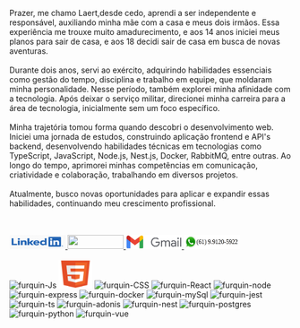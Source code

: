   <p text-align="center" >
              Prazer, me chamo Laert,desde cedo, aprendi a ser independente e responsável, auxiliando minha mãe com a casa e meus dois irmãos. Essa experiência me trouxe muito amadurecimento, e aos 14 anos iniciei meus planos para sair de casa, e aos 18 decidi sair de casa em busca de novas aventuras.
              <br />
              <br />
              Durante dois anos, servi ao exército, adquirindo habilidades essenciais como gestão do tempo, disciplina e trabalho em equipe, que moldaram minha personalidade. Nesse período, também explorei minha afinidade com a tecnologia. Após deixar o serviço militar, direcionei minha carreira para a área de tecnologia, inicialmente sem um foco específico.
              <br />
              <br />
              Minha trajetória tomou forma quando descobri o desenvolvimento web. Iniciei uma jornada de estudos, construindo aplicação frontend e API's backend, desenvolvendo habilidades técnicas em tecnologias como TypeScript, JavaScript, Node.js, Nest.js, Docker, RabbitMQ, entre outras. Ao longo do tempo, aprimorei minhas competências em comunicação, criatividade e colaboração, trabalhando em diversos projetos.
              <br />
              <br />
             Atualmente, busco novas oportunidades para aplicar e expandir essas habilidades, continuando meu crescimento profissional.
  </p>
  <br>
  <br>
  
  <div class="contatos" >
    <a href="https://www.linkedin.com/in/laert-furquin/" target="_blank">
      <img height="25" width="100" src="./README/linkedin-logo.png" target="_blank ">
    </a>
    <a href="https://furquin.github.io/laertFurquin/#/" target="_blank">
      <img height="25" width="100" src="./README/portfólio-logo.png" target="_blank ">
    </a>
    <a href='mailto:laert.ff@gmail.com' target='_blank'>
      <img height="25" width="100" src="./README/gmail-logo.png" />
    </a>
    <a href='https://wa.me/5561991205922' target="_blank">
      <img height="25" width="100" src="./README/whatsapp-logo.png" /> 
    </a>
  
  <br>
  <br>


  <div >
    <img  height="50" width="60"  alt="furquin-Js" src="https://cdn.jsdelivr.net/gh/devicons/devicon/icons/javascript/javascript-plain.svg">
    <img  height="50" width="60"  alt="furquin-HTML" src="https://raw.githubusercontent.com/devicons/devicon/master/icons/html5/html5-original.svg">
    <img  height="50" width="60"  alt="furquin-CSS" src="https://cdn.jsdelivr.net/gh/devicons/devicon/icons/css3/css3-original.svg">
    <img  height="50" width="60"  alt="furquin-React" src="https://cdn.jsdelivr.net/gh/devicons/devicon/icons/react/react-original-wordmark.svg">
    <img  height="50" width="60"  alt="furquin-node" src="https://cdn.jsdelivr.net/gh/devicons/devicon/icons/nodejs/nodejs-original.svg">
    <img  height="50" width="60"  alt="furquin-express" src="https://cdn.jsdelivr.net/gh/devicons/devicon/icons/express/express-original.svg">
    <img  height="50" width="60"  alt="furquin-docker" src="https://cdn.jsdelivr.net/gh/devicons/devicon/icons/docker/docker-plain-wordmark.svg">
    <img  height="50" width="60"  alt="furquin-mySql" src="https://cdn.jsdelivr.net/gh/devicons/devicon/icons/mysql/mysql-original-wordmark.svg">
    <img  height="50" width="60"  alt="furquin-jest" src="https://cdn.jsdelivr.net/gh/devicons/devicon/icons/jest/jest-plain.svg">
    <img  height="50" width="60"  alt="furquin-ts" src="https://cdn.jsdelivr.net/gh/devicons/devicon/icons/typescript/typescript-original.svg" />
    <img  height="50" width="60"  alt="furquin-adonis" src="https://cdn.jsdelivr.net/gh/devicons/devicon/icons/adonisjs/adonisjs-original.svg" />
    <img  height="50" width="60"  alt="furquin-nest" src="https://cdn.jsdelivr.net/gh/devicons/devicon/icons/nestjs/nestjs-plain-wordmark.svg" />
    <img  height="50" width="60"  alt="furquin-postgres" src="https://cdn.jsdelivr.net/gh/devicons/devicon/icons/postgresql/postgresql-original-wordmark.svg" />
    <img  height="50" width="60"  alt="furquin-python" src="https://cdn.jsdelivr.net/gh/devicons/devicon/icons/python/python-original-wordmark.svg" />
    <img  height="50" width="60"  alt="furquin-vue" src="https://cdn.jsdelivr.net/gh/devicons/devicon/icons/vuejs/vuejs-original-wordmark.svg" />
    
    
          
  </div>
  
 </div>
